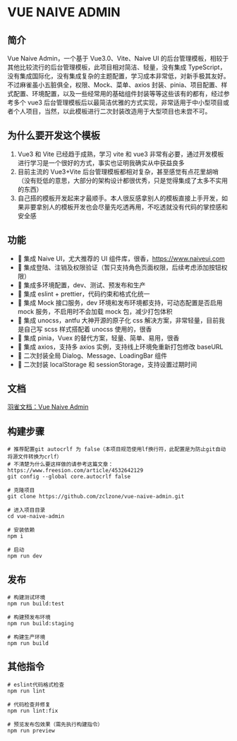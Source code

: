 # VUE NAIVE ADMIN

## 简介

Vue Naive Admin，一个基于 Vue3.0、Vite、Naive UI 的后台管理模板，相较于其他比较流行的后台管理模板，此项目相对简洁、轻量，没有集成 TypeScript，没有集成国际化，没有集成复杂的主题配置，学习成本非常低，对新手极其友好。不过麻雀虽小五脏俱全，权限、Mock、菜单、axios 封装、pinia、项目配置、样式配置、环境配置，以及一些经常用的基础组件封装等等这些该有的都有，经过参考多个 vue3 后台管理模板后以最简洁优雅的方式实现，非常适用于中小型项目或者个人项目，当然，以此模板进行二次封装改造用于大型项目也未尝不可。

## 为什么要开发这个模板

1. Vue3 和 Vite 已经趋于成熟，学习 vite 和 vue3 非常有必要，通过开发模板进行学习是一个很好的方式，事实也证明我确实从中获益良多
2. 目前主流的 Vue3+Vite 后台管理模板都相对复杂，甚至感觉有点花里胡哨（没有贬低的意思，大部分的架构设计都很优秀，只是觉得集成了太多不实用的东西）
3. 自己搭的模板开发起来才最顺手。本人很反感拿别人的模板直接上手开发，如果非要拿别人的模板开发也会尽量先吃透再用，不吃透就没有代码的掌控感和安全感

## 功能

- 🍒 集成 Naive UI，尤大推荐的 UI 组件库，很香，https://www.naiveui.com
- 🍑 集成登陆、注销及权限验证（暂只支持角色页面权限，后续考虑添加按钮权限）
- 🍐 集成多环境配置，dev、测试、预发布和生产
- 🍎 集成 eslint + prettier，代码约束和格式化统一
- 🍉 集成 Mock 接口服务，dev 环境和发布环境都支持，可动态配置是否启用 mock 服务，不启用时不会加载 mock 包，减少打包体积
- 🍇 集成 unocss，antfu 大神开源的原子化 css 解决方案，非常轻量，目前我是自己写 scss 样式搭配着 unocss 使用的，很香
- 🍍 集成 pinia，Vuex 的替代方案，轻量、简单、易用，很香
- 🍏 集成 axios，支持多 axios 实例，支持线上环境免重新打包修改 baseURL
- 🍌 二次封装全局 Dialog、Message、LoadingBar 组件
- 🍋 二次封装 localStorage 和 sessionStorage，支持设置过期时间

## 文档

[羽雀文档：Vue Naive Admin](https://www.yuque.com/qszone/vue-naive-admin)

## 构建步骤

```shell
# 推荐配置git autocrlf 为 false（本项目规范使用lf换行符，此配置是为防止git自动将源文件转换为crlf）
# 不清楚为什么要这样做的请参考这篇文章：https://www.freesion.com/article/4532642129
git config --global core.autocrlf false

# 克隆项目
git clone https://github.com/zclzone/vue-naive-admin.git

# 进入项目目录
cd vue-naive-admin

# 安装依赖
npm i

# 启动
npm run dev
```

## 发布

```shell
# 构建测试环境
npm run build:test

# 构建预发布环境
npm run build:staging

# 构建生产环境
npm run build
```

## 其他指令

```shell
# eslint代码格式检查
npm run lint

# 代码检查并修复
npm run lint:fix

# 预览发布包效果（需先执行构建指令）
npm run preview
```
